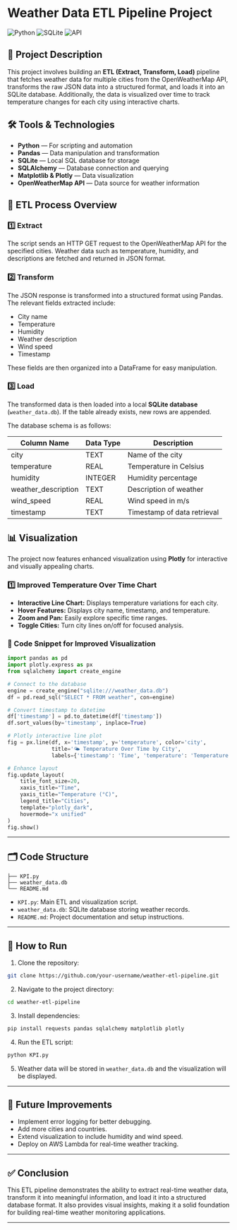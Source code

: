 
# Weather Data ETL Pipeline Project

![Python](https://img.shields.io/badge/Python-3.9%2B-blue)
![SQLite](https://img.shields.io/badge/Database-SQLite-lightgrey)
![API](https://img.shields.io/badge/OpenWeatherMap-API-orange)

## 📌 Project Description
This project involves building an **ETL (Extract, Transform, Load)** pipeline that fetches weather data for multiple cities from the OpenWeatherMap API, transforms the raw JSON data into a structured format, and loads it into an SQLite database. Additionally, the data is visualized over time to track temperature changes for each city using interactive charts.

## 🛠️ Tools & Technologies
- **Python** — For scripting and automation
- **Pandas** — Data manipulation and transformation
- **SQLite** — Local SQL database for storage
- **SQLAlchemy** — Database connection and querying
- **Matplotlib & Plotly** — Data visualization
- **OpenWeatherMap API** — Data source for weather information

## 🔄 ETL Process Overview

### 1️⃣ Extract
The script sends an HTTP GET request to the OpenWeatherMap API for the specified cities. Weather data such as temperature, humidity, and descriptions are fetched and returned in JSON format.

### 2️⃣ Transform
The JSON response is transformed into a structured format using Pandas. The relevant fields extracted include:
- City name
- Temperature
- Humidity
- Weather description
- Wind speed
- Timestamp

These fields are then organized into a DataFrame for easy manipulation.

### 3️⃣ Load
The transformed data is then loaded into a local **SQLite database** (`weather_data.db`). If the table already exists, new rows are appended.

The database schema is as follows:

| Column Name           | Data Type | Description                     |
|------------------------|-----------|---------------------------------|
| city                  | TEXT      | Name of the city                |
| temperature           | REAL      | Temperature in Celsius          |
| humidity              | INTEGER   | Humidity percentage             |
| weather_description   | TEXT      | Description of weather          |
| wind_speed            | REAL      | Wind speed in m/s               |
| timestamp             | TEXT      | Timestamp of data retrieval     |

## 📊 Visualization
The project now features enhanced visualization using **Plotly** for interactive and visually appealing charts.

### 1️⃣ Improved Temperature Over Time Chart
- **Interactive Line Chart:** Displays temperature variations for each city.
- **Hover Features:** Displays city name, timestamp, and temperature.
- **Zoom and Pan:** Easily explore specific time ranges.
- **Toggle Cities:** Turn city lines on/off for focused analysis.

### 📝 Code Snippet for Improved Visualization
```python
import pandas as pd
import plotly.express as px
from sqlalchemy import create_engine

# Connect to the database
engine = create_engine("sqlite:///weather_data.db")
df = pd.read_sql("SELECT * FROM weather", con=engine)

# Convert timestamp to datetime
df['timestamp'] = pd.to_datetime(df['timestamp'])
df.sort_values(by='timestamp', inplace=True)

# Plotly interactive line plot
fig = px.line(df, x='timestamp', y='temperature', color='city',
              title='🌤️ Temperature Over Time by City',
              labels={'timestamp': 'Time', 'temperature': 'Temperature (°C)', 'city': 'City'})

# Enhance layout
fig.update_layout(
    title_font_size=20,
    xaxis_title="Time",
    yaxis_title="Temperature (°C)",
    legend_title="Cities",
    template="plotly_dark",
    hovermode="x unified"
)
fig.show()
```

---

## 🗂️ Code Structure
```
├── KPI.py
├── weather_data.db
└── README.md
```

- `KPI.py`: Main ETL and visualization script.
- `weather_data.db`: SQLite database storing weather records.
- `README.md`: Project documentation and setup instructions.

---

## 🚀 How to Run
1. Clone the repository:
```bash
git clone https://github.com/your-username/weather-etl-pipeline.git
```

2. Navigate to the project directory:
```bash
cd weather-etl-pipeline
```

3. Install dependencies:
```bash
pip install requests pandas sqlalchemy matplotlib plotly
```

4. Run the ETL script:
```bash
python KPI.py
```

5. Weather data will be stored in `weather_data.db` and the visualization will be displayed.

---

## 🔄 Future Improvements
- Implement error logging for better debugging.
- Add more cities and countries.
- Extend visualization to include humidity and wind speed.
- Deploy on AWS Lambda for real-time weather tracking.

---

## ✅ Conclusion
This ETL pipeline demonstrates the ability to extract real-time weather data, transform it into meaningful information, and load it into a structured database format. It also provides visual insights, making it a solid foundation for building real-time weather monitoring applications.

---




